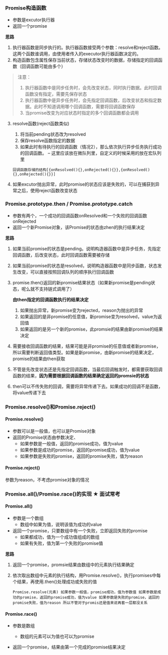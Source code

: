 ### Promise构造函数

+ 参数是excutor执行器
+ 返回一个promise

**思路**

1. 执行器函数是同步执行的。执行器函数接受两个参数：resolve和reject函数。这两个函数谁调用，由使用者传入的executor执行器函数决定的。
2. 构造函数包含属性保存当前状态，存储状态改变时的数据，存储指定的回调函数（回调函数可能由多个）

> 注意：
>
> 1. 执行器函数中是同步任务时，会先改变状态，同时执行数据。此时回调函数没有指定，需要先保存状态
> 2. 执行器函数中是异步任务时，会先指定回调函数，后改变状态和指定数据。此时不知道调用哪个回调函数，需要将回调函数保存
> 3. 当promise改变为对应状态时指定的多个回调函数都会调用

3. resolve函数(reject函数类似)

   1. 将当前pending状态改为resolved
   2. 保存resolve函数指定的数据
   3. 如果此时有待执行的回调函数（情况2），那么依次执行异步任务执行成功的回调函数。   – 这里应该放在微队列里，自定义的时候采用的放在宏队列里

   `回调函数存储的结构[{onResolved(){},onRejected(){}},{onResolved(){},onRejected(){}}]`

4. 如果excutor抛出异常，此时promise的状态应该是失败的，可以在捕获到异常之后，使用reject函数改变状态

### Promise.prototype.then / Promise.prototype.catch

+ 参数有两个，一个成功的回调函数onResolved和一个失败的回调函数onRejected
+ 返回一个新Promise对象，该Promise的状态由zhen的执行结果决定

**思路**

1. 如果当前promise的状态是pending。说明构造器函数中是异步任务，先指定回调函数，后改变状态，此时回调函数需要被存储

2. 如果当前promise的状态是resolved，说明构造器函数中是同步函数，状态发生改变，可以直接按照回调队列的顺序执行回调函数

3. promise.then()返回的新promise结果状态（如果新promise是pending状态，呢么就不支持链式调用了）

   **由then指定的回调函数执行的结果决定**

   1. 如果抛出异常，新promise变为rejected，reason为抛出的异常
   2. 如果返回的是非promise的任意值，新promise变为resolved，value为返回值
   3. 如果返回的是另一个新的promise，此promsie的结果由新promise的结果决定

4. 需要接收回调函数的结果，结果可能是非promise的任意值或者新promise，所以需要判断返回值类型。如果是新promise，由新promise的结果决定，promise的结果由then获取

5. 不管是先改变状态还是先指定回调函数，当最后回调触发时，都需要获取回调函数的结果，**因为需要根据回调函数的结果确定返回的promsie的状态**

6. then可以不传失败的回调，需要将异常传递下去。如果成功的回调不是函数，将value传递下去

### Promise.resolve()和Promise.reject()

#### Promise.resolve()

+ 参数可以是一般值，也可以是Promise对象
+ 返回的Promise状态由参数决定、
  + 如果参数是一般值，返回的promise成功，值为value
  + 如果参数是成功的promise，返回的promise成功，值为value
  + 如果参数是失败的promise，返回的promise失败，值为reason

#### Promise.reject()

参数为reason，不考虑promise对象的情况

### Promise.all()/Promise.race()的实现 ★ 面试常考

#### Promise.all()

+ 参数是一个数组
  + 数组中如果为值，说明该值为成功的value
+ 返回一个promise，只要数组中有一个失败，立即返回失败的promise
  + 如果都成功，值为一个成功值组成的数组
  + 如果有失败，值为第一个失败的promise值

**思路**

1. 返回一个promise，promsie结果由数组中的元素执行结果确定

2. 依次取出数组中元素的执行结构，用Promise.resolve()，执行promises中每个结果，再使用.then()处理成功或失败的值

   `Promise.resolve(元素)
   如果参数一般值，promise成功，值为参数值
   如果参数是成功的promise，返回的promise成功，值为value
   如果参数是失败的promise，返回的promise失败，值为reason
   所以不管对于promis还是值来说再套一层都没关系`

#### Promise.race()

+ 参数是数组
  + 数组的元素可以为值也可以为promise
  
+ 返回一个promise，结果由第一个完成的promise结果决定

  
  
  
  

